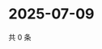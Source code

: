 # 2025-07-09

共 0 条

<!-- BEGIN ZHIHUVIDEO -->
<!-- 最后更新时间 Wed Jul 09 2025 14:17:53 GMT+0800 (China Standard Time) -->

<!-- END ZHIHUVIDEO -->
